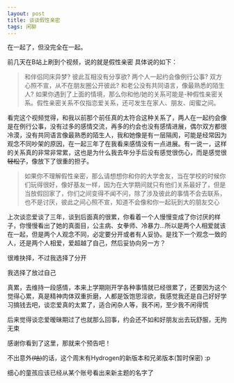 ```yaml
---
layout: post
title: 谈谈假性亲密
tags: 闲聊
---
```


在一起了，但没完全在一起。

前几天在B站上刷到个视频，说的就是假性亲密
具体说的如下：

> 和伴侣同床异梦?
> 彼此互相没有分享欲?
> 两个人一起约会像例行公事?
> 双方心照不宣，从不在朋友圈公开彼此?
> 和老公没有共同语言，像最熟悉的陌生人?
> 如果你遇到了上面的情境，那么你和他/她的关系可能是-种假性亲密关系。假性亲密关系不仅指恋爱关系，还可发生在家人、朋友、闺蜜之间。

看完这个视频觉得，和我以前那个前任真的太符合这种关系了，两人在一起约会像是在例行公事，没有过多的感情交流，再多的约会也没有感情进展，偶尔双方都很冷漠，没有共同语言像最熟悉的陌生人，我和她像是有一层隔阂，可能是经常因为观念不同吵架的原因，在一起三年了在我看来感情没有一点进展。有一说一，这样的关系真的非常非常累，这也是为什么我去年分手后没有感觉很伤心，而是感觉很~~轻松了~~，像放下了很重的担子。

>如果你不理解假性亲密，那么请想想你和你的大学舍友，当在学校的时候你们玩得很好，像好基友一样，因为在大学期间就只有他们关系最好了，但是当放假回家了，你们之间变得不闻不问，除了涉及彼此的事情不会去联系，也不是讨厌，彼此之间心照不宣，知道不会像和你一起玩到大的朋友交心

上次谈恋爱谈了三年，谈到后面真的很累，你看着一个人慢慢变成了你讨厌的样子，你慢慢看出了她的真面目，公主病、女拳师、冷暴力…所以是两个人相爱就该在一起，但是两个人观念不同，必定要分开或者有人妥协。是找下一个观念一致的人，还是两个人相爱，爱超越了自己，然后妥协向另一方？

很难抉择，不过我选择了分开

我选择了放过自己

真累，去维持一段感情，本来上学期刚开学各种事情就已经很累了，还要因为这个觉得心累，真是精神肉体双重折磨，人都是饭饱思淫欲，我感觉我还是自己好好学习搞钱去吧，谈恋爱真的太累了，适合闲杂人等，我不闲，至少我不闲得慌

后来觉得谈恋爱暧昧期过了也就那么回事，约会还不如和好朋友出去玩舒服，无拘无束

感谢你看到了这里，那就来个预告吧！

不出意外~~(咕)~~的话，这个周末有Hydrogen的新版本和兄弟版本(暂时保密) :p

细心的童孩应该已经从某个账号看出来新主题的名字了
